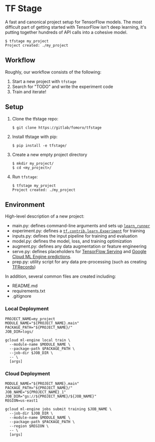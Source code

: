 # TF Stage

A fast and canonical project setup for TensorFlow models. The most difficult part of getting started with TensorFlow isn't deep learning, it's putting together hundreds of API calls into a cohesive model.

```
$ tfstage my_project
Project created: ./my_project
```

## Workflow

Roughly, our workflow consists of the following:

1. Start a new project with `tfstage`
2. Search for "TODO" and write the experiment code
3. Train and iterate!

## Setup

1. Clone the tfstage repo:

    ```
    $ git clone https://gitlab/fomoro/tfstage 
    ```

2. Install tfstage with pip:

    ```
    $ pip install -e tfstage/
    ```

3. Create a new empty project directory

    ```
    $ mkdir my_project/
    $ cd <my_project>/
    ```

4. Run `tfstage`:

    ```
    $ tfstage my_project
    Project created: ./my_project
    ```

## Environment

High-level description of a new project:

- main.py: defines command-line arguments and sets up [`learn_runner`](https://goo.gl/I6TwxA)
- experiment.py: defines a [`tf.contrib.learn.Experiment`](https://goo.gl/nMvwLx) for training
- inputs.py: defines the input pipeline for training and evaluation
- model.py: defines the model, loss, and training optimization
- augment.py: defines any data augmentation or feature engineering
- serve.py: defines placeholders for [TensorFlow Serving](https://goo.gl/bM3jpA) and [Google Cloud ML Engine predictions](https://goo.gl/yTBv2e).
- prep.py: utility script for any data pre-processing (such as creating [TFRecords](https://goo.gl/bpm3zW))

In addition, several common files are created including:

- README.md
- requirements.txt
- .gitignore

### Local Deployment

```
PROJECT_NAME=my_project
MODULE_NAME="${PROJECT_NAME}.main"
PACKAGE_PATH="${PROJECT_NAME}/"
JOB_DIR=logs/

gcloud ml-engine local train \
  --module-name $MODULE_NAME \
  --package-path $PACKAGE_PATH \
  --job-dir $JOB_DIR \
  -- \
  [args]
```

### Cloud Deployment

```
MODULE_NAME="${PROJECT_NAME}.main"
PACKAGE_PATH="${PROJECT_NAME}/"
JOB_NAME="${PROJECT_NAME}_1"
JOB_DIR="gs://${PROJECT_NAME}/${JOB_NAME}"
REGION=us-east1

gcloud ml-engine jobs submit training $JOB_NAME \
  --job-dir $JOB_DIR \
  --module-name $MODULE_NAME \
  --package-path $PACKAGE_PATH \
  --region $REGION \
  -- \
  [args]
```

